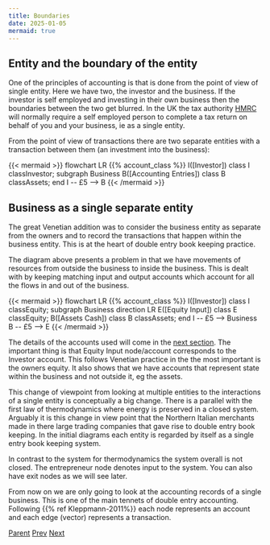 ```yaml
---
title: Boundaries
date: 2025-01-05
mermaid: true
---
```


## Entity and the boundary of the entity

One of the principles of accounting is that is done from the point of view of single entity.  Here
we have two, the investor and the business.  If the investor is self employed and investing in
 their own business then the boundaries between the two get blurred.  In the UK the tax authority
  [HMRC](https://www.gov.uk/money/income-tax) will normally require a self employed person to 
  complete a tax return on behalf of you and your business, ie as a single entity.

From the point of view of transactions there are two separate entities with a transaction between them (an investment into the business):

{{< mermaid >}}
flowchart LR
   {{% account_class %}}
   I([Investor])
   class I classInvestor;
   subgraph Business
    B([Accounting Entries])
    class B classAssets;
  end
   I -- £5 --> B
{{< /mermaid >}}

## Business as a single separate entity

The great Venetian addition was to consider the business entity as separate from the owners and
to record the transactions that happen within the business entity.  This is at the heart of
double entry book keeping practice.

The diagram above presents a problem in that we have movements of resources from outside the business to inside
the business.  This is dealt with by keeping matching input and output accounts which account for
all the flows in and out of the business.

{{< mermaid >}}
flowchart LR
   {{% account_class %}}
   I([Investor])
   class I classEquity;
   subgraph Business
   direction LR
      E([Equity Input])
      class E classEquity;
      B([Assets Cash])
      class B classAssets;
   end
   I -- £5 --> Business
   B -- £5 --> E
{{< /mermaid >}}

The details of the accounts used will come in the [next section](/afp/movements/conventions/).  The important thing is that
Equity Input node/account corresponds to the Investor account.  This follows Venetian practice in the the most important is the owners equity.  It also shows that we have
accounts that represent state within the business and not outside it, eg the assets.

This change of viewpoint from looking at multiple entities to the interactions of a single
entity is conceptually a big change.  There is a parallel with the first law of thermodynamics 
where energy is preserved in a closed system.  Arguably it is this change in view point that
the Northern Italian merchants made in there large trading companies that gave rise to double
entry book keeping.  In the initial diagrams each entity is regarded by itself as a single entry
book keeping system.

In contrast to the system for thermodynamics the system overall is not closed.  The entrepreneur node denotes input to the system.  You can also have exit nodes as we will see later.

From now on we are only going to look at the accounting records of a single business. This is 
one of the main tennets of double entry accounting.  Following
{{% ref Kleppmann-2011%}} each node represents an account and each edge (vector) represents a
transaction.  


[Parent](/afp/movements/) [Prev]() [Next](/afp/movements/conventions/)